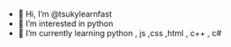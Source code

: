 - 👋 Hi, I’m @tsukylearnfast
- 👀 I’m interested in python 
- 🌱 I’m currently learning python , js ,css ,html , c++ , c#

